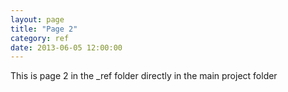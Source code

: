```yaml
---
layout: page
title: "Page 2"
category: ref
date: 2013-06-05 12:00:00
---
```


This is page 2  in the _ref  folder directly in the main project folder